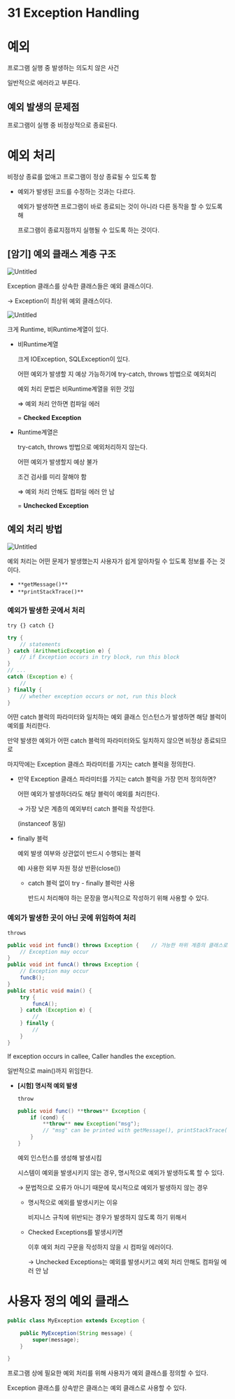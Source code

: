 # 31 Exception Handling

# 예외

프로그램 실행 중 발생하는 의도치 않은 사건

일반적으로 에러라고 부른다.

## 예외 발생의 문제점

프로그램이 실행 중 비정상적으로 종료된다.

# 예외 처리

비정상 종료를 없애고 프로그램이 정상 종료될 수 있도록 함

- 예외가 발생된 코드를 수정하는 것과는 다르다.
    
    예외가 발생하면 프로그램이 바로 종료되는 것이 아니라 다른 동작을 할 수 있도록 해
    
    프로그램이 종료지점까지 실행될 수 있도록 하는 것이다.
    

## [암기] **예외 클래스 계층 구조**

![Untitled](31%20Exception%20Handling%202dc2a18958fc41ef84617129654b7636/Untitled.png)

Exception 클래스를 상속한 클래스들은 예외 클래스이다.

→ Exception이 최상위 예외 클래스이다.

![Untitled](31%20Exception%20Handling%202dc2a18958fc41ef84617129654b7636/Untitled%201.png)

크게 Runtime, 비Runtime계열이 있다.

- 비Runtime계열
    
    크게 IOException, SQLException이 있다.
    
    어떤 예외가 발생할 지 예상 가능하기에 try-catch, throws 방법으로 예외처리
    
    예외 처리 문법은 비Runtime계열을 위한 것임
    
    ⇒ 예외 처리 안하면 컴파일 에러
    
    = **Checked Exception**
    
- Runtime계열은
    
    try-catch, throws 방법으로 예외처리하지 않는다.
    
    어떤 예외가 발생할지 예상 불가
    
    조건 검사를 미리 잘해야 함
    
    ⇒ 예외 처리 안해도 컴파일 에러 안 남
    
    = **Unchecked Exception**
    

## 예외 처리 방법

![Untitled](31%20Exception%20Handling%202dc2a18958fc41ef84617129654b7636/Untitled%202.png)

예외 처리는 어떤 문제가 발생했는지 사용자가 쉽게 알아차릴 수 있도록 정보를 주는 것이다.

- `**getMessage()**`
- `**printStackTrace()**`

### 예외가 발생한 곳에서 처리

`try {} catch {}`

```java
try {
    // statements
} catch (ArithmeticException e) {
    // if Exception occurs in try block, run this block
}
// ...
catch (Exception e) {
    //
} finally {
    // whether exception occurs or not, run this block
}
```

어떤 catch 블럭의 파라미터와 일치하는 예외 클래스 인스턴스가 발생하면 해당 블럭이 예외를 처리한다.

만약 발생한 예외가 어떤 catch 블럭의 파라미터와도 일치하지 않으면 비정상 종료되므로

마지막에는 Exception 클래스 파라미터를 가지는 catch 블럭을 정의한다.

- 만약 Exception 클래스 파라미터를 가지는 catch 블럭을 가장 먼저 정의하면?
    
    어떤 예외가 발생하더라도 해당 블럭이 예외를 처리한다.
    
    → 가장 낮은 계층의 예외부터  catch 블럭을 작성한다.
    
    (instanceof 동일)
    
- finally 블럭
    
    예외 발생 여부와 상관없이 반드시 수행되는 블럭
    
    예) 사용한 외부 자원 정상 반환(close())
    
    - catch 블럭 없이 try - finally 블럭만 사용
        
        반드시 처리해야 하는 문장을 명시적으로 작성하기 위해 사용할 수 있다.
        

### 예외가 발생한 곳이 아닌 곳에 위임하여 처리

`throws`

```java
public void int funcB() throws Exception {    // 가능한 하위 계층의 클래스로 작성 권장
    // Exception may occur
}
public void int funcA() throws Exception {
    // Exception may occur
    funcB();
}
public static void main() {
    try {
        funcA();
    } catch (Exception e) {
        //
    } finally {
        //
    }
}
```

If exception occurs in callee, Caller handles the exception.

일반적으로 main()까지 위임한다.

- **[시험] 명시적 예외 발생**
    
    `throw`
    
    ```java
    public void func() **throws** Exception {
        if (cond) {
            **throw** new Exception("msg");
            // "msg" can be printed with getMessage(), printStackTrace().
        }
    }
    ```
    
    예외 인스턴스를 생성해 발생시킴
    
    시스템이 예외을 발생시키지 않는 경우, 명시적으로 예외가 발생하도록 할 수 있다.
    
    → 문법적으로 오류가 아니기 때문에 묵시적으로 예외가 발생하지 않는 경우
    
    - 명시적으로 예외를 발생시키는 이유
        
        비지니스 규칙에 위반되는 경우가 발생하지 않도록 하기 위해서
        
    - Checked Exceptions를 발생시키면
        
        이후 예외 처리 구문을 작성하지 않을 시 컴파일 에러이다.
        
        → Unchecked Exceptions는 예외를 발생시키고 예외 처리 안해도 컴파일 에러 안 남
        

# 사용자 정의 예외 클래스

```java
public class MyException extends Exception {

	public MyException(String message) {
		super(message);
	}

}
```

프로그램 상에 필요한 예외 처리를 위해 사용자가 예외 클래스를 정의할 수 있다.

Exception 클래스를 상속받은 클래스는 예외 클래스로 사용할 수 있다.